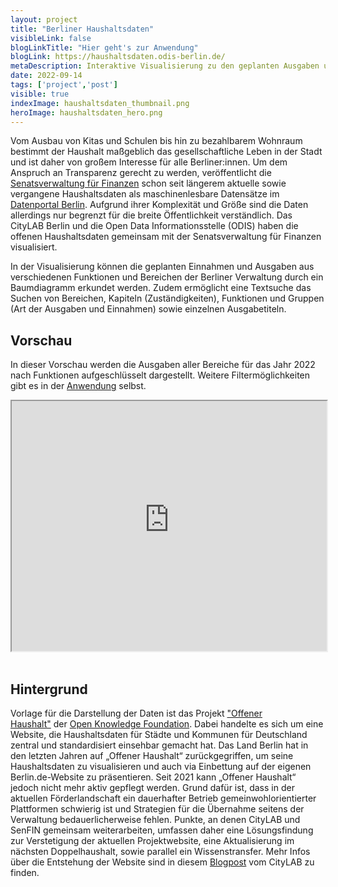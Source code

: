 ```yaml
---
layout: project
title: "Berliner Haushaltsdaten"
visibleLink: false
blogLinkTitle: "Hier geht's zur Anwendung"
blogLink: https://haushaltsdaten.odis-berlin.de/
metaDescription: Interaktive Visualisierung zu den geplanten Ausgaben und Einnahmen des Landes Berlin
date: 2022-09-14
tags: ['project','post']
visible: true
indexImage: haushaltsdaten_thumbnail.png
heroImage: haushaltsdaten_hero.png
---
```


Vom Ausbau von Kitas und Schulen bis hin zu bezahlbarem Wohnraum bestimmt der Haushalt maßgeblich das gesellschaftliche Leben in der Stadt und ist daher von großem Interesse für alle Berliner:innen. Um dem Anspruch an Transparenz gerecht zu werden, veröffentlicht die [Senatsverwaltung für Finanzen](https://www.berlin.de/sen/finanzen/) schon seit längerem aktuelle sowie vergangene Haushaltsdaten als maschinenlesbare Datensätze im [Datenportal Berlin](https://daten.berlin.de/tags/haushalt). Aufgrund ihrer Komplexität und Größe sind die Daten allerdings nur begrenzt für die breite Öffentlichkeit verständlich. Das CityLAB Berlin und die Open Data Informationsstelle (ODIS) haben die offenen Haushaltsdaten gemeinsam mit der Senatsverwaltung für Finanzen visualisiert.

In der Visualisierung können die geplanten Einnahmen und Ausgaben aus verschiedenen Funktionen und Bereichen der Berliner Verwaltung durch ein Baumdiagramm erkundet werden. Zudem ermöglicht eine Textsuche das Suchen von Bereichen, Kapiteln (Zuständigkeiten), Funktionen und Gruppen (Art der Ausgaben und Einnahmen) sowie einzelnen Ausgabetiteln.

## Vorschau

In dieser Vorschau werden die Ausgaben aller Bereiche für das Jahr 2022 nach Funktionen aufgeschlüsselt dargestellt. Weitere Filtermöglichkeiten gibt es in der [Anwendung](https://haushaltsdaten.odis-berlin.de/visualisierung) selbst.

<iframe src="https://haushaltsdaten.odis-berlin.de/share" width='100%' height='400px' title='My file'></iframe>
<br><br>

## Hintergrund

Vorlage für die Darstellung der Daten ist das Projekt ["Offener Haushalt"](https://offenerhaushalt.de/) der [Open Knowledge Foundation](https://okfn.de/). Dabei handelte es sich um eine Website, die Haushaltsdaten für Städte und Kommunen für Deutschland zentral und standardisiert einsehbar gemacht hat. Das Land Berlin hat in den letzten Jahren auf „Offener Haushalt“ zurückgegriffen, um seine Haushaltsdaten zu visualisieren und auch via Einbettung auf der eigenen Berlin.de-Website zu präsentieren. Seit 2021 kann „Offener Haushalt“ jedoch nicht mehr aktiv gepflegt werden. Grund dafür ist, dass in der aktuellen Förderlandschaft ein dauerhafter Betrieb gemeinwohlorientierter Plattformen schwierig ist und Strategien für die Übernahme seitens der Verwaltung bedauerlicherweise fehlen. Punkte, an denen CityLAB und SenFIN gemeinsam weiterarbeiten, umfassen daher eine Lösungsfindung zur Verstetigung der aktuellen Projektwebsite, eine Aktualisierung im nächsten Doppelhaushalt, sowie parallel ein Wissenstransfer. Mehr Infos über die Entstehung der Website sind in diesem [Blogpost](https://citylab-berlin.org/de/blog/ein-blick-in-berlins-geldbeutel/) vom CityLAB zu finden.
